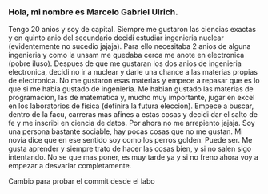 ### Hola, mi nombre es Marcelo Gabriel Ulrich.

Tengo 20 anios y soy de capital.
Siempre me gustaron las ciencias exactas y en quinto anio del secundario decidi estudiar ingenieria nuclear (evidentemente no sucedio jajaja).
Para ello necesitaba 2 anios de alguna ingenieria y como la unsam me quedaba cerca me anote en electronica (pobre iluso).
Despues de que me gustaran los dos anios de ingenieria electronica, decidi no ir a nuclear y darle una chance a las materias propias de electronica.
No me gustaron esas materias y empece a repasar que es lo que si me habia gustado de ingenieria. Me habian gustado las materias de programacion,
las de matematica y, mucho muy importante, jugar en excel en los laboratorios de fisica (definira la futura eleccion).
Empece a buscar, dentro de la facu, carreras mas afines a estas cosas y decidi dar el salto de fe y me inscribi en ciencia de datos.
Por ahora no me arrepiento jajaja.
Soy una persona bastante sociable, hay pocas cosas que no me gustan. Mi novia dice que en ese sentido soy como los perros golden. Puede ser.
Me gusta aprender y siempre trato de hacer las cosas bien, y si no salen sigo intentando.
No se que mas poner, es muy tarde ya y si no freno ahora voy a empezar a desvariar completamente.

Cambio para probar el commit desde el labo 
